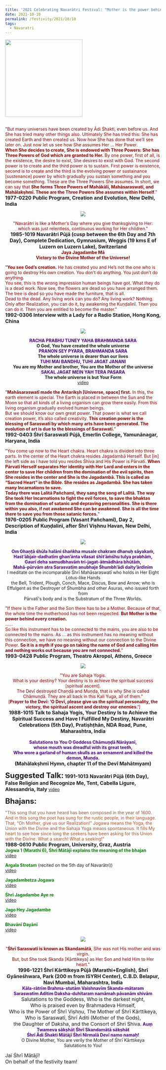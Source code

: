 ```yaml
---
title: '2021 Celebrating Navarātri Festival: "Mother is the power behind every creation" '
date: 2021-10-10
permalink: /festivity/2021/10/10
tags:
  - Navaratri
---
```


<div style="text-align: left"><img src="/images/image1.png" width="250" /></div><br>

<p>
<font color="DarkRed">"But many universes have been created by Ādi Śhakti, even before us. And She has tried many other things also. Ultimately She has tried this: She has created Earth and then created us. Now how She has done that we’ll see later on. Just now let us see how She assumes Her ... Her Power.<br>
<b>When She decides to create, She is endowed with Three Powers: She has Three Powers of God which are granted to Her.</b> By one power, first of all, is the existence, the desire to exist, She desires to exist with God. The second power is to create and the third power is to sustain. First power is existence, second is to create and the third is the evolving power or sustainance [sustenance] power by which gradually you sustain something and you become something. These are the Three Powers She assumes. In short, we can say that <b>She forms Three Powers of Mahākālī, Mahāsaraswatī, and Mahālakṣhmī. These are the Three Powers She assumes within Herself</b>."</font><br>
<font size="+0"><b>1977-0220 Public Program, Creation and Evolution, New Delhi, India</b></font>
</p>

<div style="text-align: center"><img src="/images/image794.png" /></div>

<p style="text-align:center;">
<font color="DarkRed">"Navarātri is like a Mother’s Day where you give thanksgiving to Her:<br>
which was just relentless, continuous working for Her children."</font><br>
<font size="+0"><b>1985-1019 Navarātri Pūjā (cusp between the 6th Day and 7th Day), Complete Dedication, Gymnasium, Weggis (19 kms E of Luzern on Luzern Lake), Switzerland</b></font><br>
<font color="DarkRed"><b>Jaya Jagadambe Mā<br>
Victory to the Divine Mother of the Universe!</b></font><br>
</p>

<p>
<font color="DarkRed">"<b>You see God’s creation.</b> He has created you and He’s not the one who is going to destroy His own creation. You don’t do anything. You just don’t do anything.<br>
You see, this is the wrong impression human beings have got. What they do is a dead work. Now see, the flowers are dead so you have arranged them. The tree is dead so you have made the furniture, that is all.<br>
Dead to the dead. Any living work can you do? Any living work? Nothing. Only after Realization, you can do it, by awakening the Kuṇḍalinī. Then you can do it. Then you are entitled to become the master."</font><br>
<font size="+0"><b>1992-0306 Interview with a Lady for a Radio Station, Hong Kong, China</b></font>
</p>

<div style="text-align: center"><img src="/images/image795.png" /></div>

<p style=" text-align:center;">
<font color="Indigo"><b>RACHA PRABHU TUNEY YAHA BRAHMANDA SARA</b></font><br>
<b>O God, You have created the whole universe</b><br>
<font color="Indigo"><b>PRANON SEY PYARA, BRAHMANDA SARA</b></font><br>
<b>The whole universe is dearer than our lives</b><br>
<font color="Indigo"><b>TUHI MAI BANDHU, TUHI JAGAT JANANI</b></font><br>
<b>You are my Mother and brother, You are the Mother of the universe</b><br>
<font color="Indigo"><b>SAKAL JAGAT MEIN YAH TERA PASARA</b></font><br>
<b>The whole universe is but Your Form</b><br>
<a href="https://seven-teams.github.io/Videos_Links.html">video</a>
</p>

<p>
<font color="DarkRed">"<b>Mahāsaraswatī made the Antarikṣh [Universe, space] first.</b> In this, the earth element is special. The Earth is placed in between the Sun and the Moon so that all kinds of a living organism can grow there easily. From this living organism gradually evolved human beings.<br>
But we should know our own great power. That power is what we call creation power, it’s also called creativity. <b>This creation power is the blessing of Saraswatī by which many arts have been generated. The evolution of art is due to the blessings of Saraswatī.</b>"</font><br>
<font size="+0"><b>1992-0403 Śhrī Saraswatī Pūjā, Emerlin College, Yamunānagar, Haryana, India</b></font>
</p>

<p>
<font color="DarkRed">"You come up now to the Heart chakra. Heart chakra is divided into three parts. In the center of the Heart chakra resides Jagadambā Herself. But [in] the left side as I have told you resides Śhiva and His Power is Pārvatī. <b>When Pārvatī Herself separates Her identity with Her Lord and enters in the center to save Her children from the domination of the evil spirits, then She resides in the center and She is the Jagadambā. This is called as “Sacred Heart” in the Bible. She resides as Jagadambā. She has taken many Incarnations to save.<br>
Today there was Lalitā Pañchamī, they sang the song of Lalitā. The way She took Her Incarnations to fight the evil forces, to save the bhaktas from the domination of satanic and depraving personalities. She is there within you also, if not awakened She can be awakened. She is all the time there to save you from those satanic forces.</b>"</font><br>
<font size="+0"><b>1976-0205 Public Program (Vasant Pañchamī), Day 2, Description of Kuṇḍalinī, after Śhrī Viṣhnu Havan, New Delhi, India</b></font>
</p>

<div style="text-align: center"><img src="/images/image796.png" /></div>

<p style="text-align:center;">
<font color="Indigo"><b>Om Ghaṇṭā śhūla halāni śhaṅkha musale chakram dhanuḥ sāyakaṁ,<br>
Hast’ābjair-dadhatīm ghan’ānta vilasat śhīt’āṁśhu tulya prabhāṁ,<br>
Gaurī deha samudbhavāṁ tri-jagat-ātmādhāra bhūtāṁ,<br>
Mahā-pūrvām atra Sarasvatīm anubhaje Śhumbh’ādi daity’ārdinīm</b></font><br>
I meditate on the incomparable Śhrī Mahāsaraswatī who holds in Her Eight Lotus-like Hands<br>
the Bell, Trident, Plough, Conch, Mace, Discus, Bow and Arrow; who is<br>
Effulgent as the Destroyer of Śhumbha and other Asuras, who issued forth from<br>
Pārvatī's body and is the Substratum of the Three Worlds.<br>
</p>

<p>
<font color="DarkRed">"If there is the Father and the Son there has to be a Mother. Because of that, the whole time the motherhood has not been respected. <b>But Mother is the power behind every creation.</b><br>
......<br>
So like this instrument has to be connected to the mains, you are also to be connected to the mains. As ... as this instrument has no meaning without this connection, we have no meaning without our connection to the Divine Power. <b>So it is a myth if you go on taking the name of God and calling Him and nothing works out because you are not connected.</b>"</font><br>
<font size="+0"><b>1993-0428 Public Program, Theatro Akropol, Athens, Greece</b></font>
</p>

<div style="text-align: center"><img src="/images/image797.png" /></div>

<p style="text-align:center;">
<font color="DarkRed">"You are Sahaja Yogis.<br>
What is your destiny? Your destiny is to achieve the spiritual success [spiritual ascent].<br>
The Devī destroyed Chaṇḍā and Muṇḍa, that is why She is called Chāmuṇḍā. They are all back in this Kali Yuga, all of them."<br>
[<b>Prayer to the Devī: ‘O Devī, please give us the spiritual personality, the victory, the spiritual ascent and destroy our enemies.'</b>]</font><br>
<font size="+0"><b>1988-1015 Talk to Sahaja Yogis, Your Destiny Is to Achieve the Spiritual Success and Have I Fulfilled My Destiny, Navarātri Celebrations (5th Day), Pratiṣhṭhān, NDA Road, Pune, Maharashtra, India</b></font><br>
<br>
<font color="Indigo"><b>Salutations to You O Goddess Chāmuṇḍā Nārāyanī,<br>
whose mouth was dreadful with its great teeth,<br>
Who wore a garland of human skulls as an ornament and killed the demon, Muṇḍa.</b></font><br>
<font size="+0"><b>(Mahālakṣhmī Hymn, chapter 11 of the Devī Mahātmyam)</b></font>
</p>

<font size="+2"><b>Suggested Talk:</b></font> 
<font size="+0"><b>1991-1013 Navarātri Pūjā (6th Day), False Religion and Recognize Me, Tent, Cabella Ligure, Alessandria, Italy</b></font>
<a href="https://vimeo.com/25805578"> video</a><br>

<font size="+2"><b>Bhajans:</b></font>

<p>
<font color="Sienna">"This song that you have heard has been composed in the year of 1600. And in this song the poet has sung for the rustic people, in their language. That, “Oh Mother, give us our Realization!” Jogawa means the Yoga, the Union with the Divine and the Sahaja Yoga means spontaneous. It fills My heart to see how since long the seekers have been asking for this Union with the Divine. What a search! What a seeking!"</font><br>
<font size="+0"><b>1988-0610 Public Program, University, Graz, Austria</b></font><br>
<font color="green"><b>Jogwa 1 (Marathi 6), Śhrī Mātājī explains the meaning of the bhajan</b></font><br>
<a href="https://seven-teams.github.io/Videos_Links.html">video</a>
</p>

<p>
<font color="green"><b>Argala Strotam</b></font> (recited on the 5th day of Navarātri))<br>
<a href="https://youtu.be/lVgW5k89t44">video</a>
</p>

<p>
<font color="green"><b>Jagadambetza Jogawa</b></font><br>
<a href="https://seven-teams.github.io/Videos_Links.html">video</a>
</p>
 
<p>
<font color="green"><b>Śhrī Jagadambe Aye re</b></font><br>
<a href="https://seven-teams.github.io/Videos_Links.html">video</a>
</p>

<p>
<font color="green"><b>Jago Hey Jagadambe</b></font><br>
<a href="https://seven-teams.github.io/Videos_Links.html">video</a>
</p>

<p>
<font color="green"><b>Bhavānī Dayānī</b></font><br>
<a href="https://seven-teams.github.io/Videos_Links.html">video</a>
</p>

<div style="text-align: center"><img src="/images/image798.png" /></div>

<p style="text-align:center;">
<font color="DarkRed">"<b>Śhrī Saraswatī is known as Skandamātā</b>, She was not His mother and was virgin.<br>
But, but She took Skanda [Kārttikeya] as Her Son and held Him to Her heart."</font><br>
<font size="+0"><b>1996-1221 Śhrī Kārttikeya Pūjā (Marathi+English), Śhrī Gyāneśhwara, Park (200 m from ISYRH Center), C.B.D. Belapur, Navi Mumbai, Maharashtra, India</b></font>
<br>
<font color="Indigo"><b>Kāla-rātrīm Brahma-stutām Vaishnavīm Skanda-mātaram <br>
Saraswatīm Aditim Daksha-duhitaram namāmah pāvanām shivām</b></font><br>
<font size="+0">Salutations to the Goddess, Who is the darkest night,<br>
Who is praised even by Brahmadeva Himself,<br>
Who is the Power of Śhrī Viṣhṇu, The Mother of Śhrī Kārttikeya,<br>
Who is Saraswatī, Śhrī Aditi (Mother of the Gods),<br>
the Daughter of Daksha, and the Consort of Shri Shiva.</font>
<font color="Indigo"><b>Auṃ Twameva sākṣhāt Śhrī Skandamātā sākshāt<br>
Śhrī Ādi Śhakti Mātājī Śhrī Nirmalā Devī namo namaḥ!</b></font><br>
O Divine Mother, You are verily the Mother of Śhrī Kārttikeya<br>
Salutations to You! 
</p>

<p>
<font size="+0">Jai Śhrī Mātājī!<br>
On behalf of the festivity team!</font>
</p>